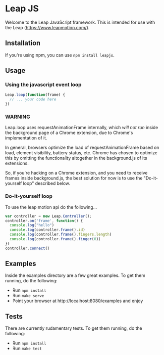 # Leap JS

Welcome to the Leap JavaScript framework. This is intended for use with the Leap (https://www.leapmotion.com/).

## Installation

If you're using npm, you can use `npm install leapjs`.

## Usage

### Using the javascript event loop

```javascript
Leap.loop(function(frame) {
  // ... your code here
})
```

### WARNING

Leap.loop uses requestAnimationFrame internally, which *will not run* inside the
background page of a Chrome extension, due to Chrome's implementation of it.

In general, browsers optimize the load of requestAnimationFrame based on load, element visibility,
battery status, etc. Chrome has chosen to optimize this by omitting the functionality
altogether in the background.js of its extensions.

So, if you're hacking on a Chrome extension, and you need to receive frames inside background.js,
the best solution for now is to use the "Do-it-yourself loop" described below.

### Do-it-yourself loop

To use the leap motion api do the following...

```javascript
var controller = new Leap.Controller();
controller.on('frame', function() {
  console.log("hello")
  console.log(controller.frame().id)
  console.log(controller.frame().fingers.length)
  console.log(controller.frame().finger(0))
})
controller.connect()
```

## Examples

Inside the examples directory are a few great examples. To get them running, do the following:

* Run `npm install`
* Run `make serve`
* Point your browser at http://localhost:8080/examples and enjoy

## Tests

There are currently rudamentary tests. To get them running, do the following:

* Run `npm install`
* Run `make test`
